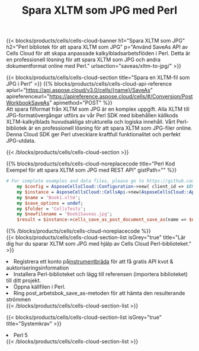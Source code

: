 ﻿---
title:  Spara XLTM som JPG med Perl
description:  Använder Aspose.Cells Cloud SDK för Perl för att spara XLTM-formatfilen som JPG-formatfil.
kwords: Excel, Save XLTM as JPG, REST, Perl
howto: How to save XLTM as JPG using Aspose.Cells Cloud Perl library.
---
{{< blocks/products/cells/cells-cloud-banner h1="Spara XLTM som JPG" h2="Perl bibliotek för att spara XLTM som JPG" p="Använd SaveAs API av Cells Cloud för att skapa anpassade kalkylbladsarbetsflöden i Perl. Detta är en professionell lösning för att spara XLTM som JPG och andra dokumentformat online med Perl." urlsection="saveas/xltm-to-jpg/" >}}

{{< blocks/products/cells/cells-cloud-section title="Spara en XLTM-fil som JPG i Perl" >}}
{{% blocks/products/cells/cells-cloud-api-reference apiurl="https://api.aspose.cloud/v3.0/cells/{name}/SaveAs" apireferenceurl="https://apireference.aspose.cloud/cells/#/Conversion/PostWorkbookSaveAs" apimethod="POST" %}}
<br/>
Att spara filformat från XLTM som JPG är en komplex uppgift. Alla XLTM till JPG-formatövergångar utförs av vår Perl SDK med bibehållen källkods XLTM-kalkylblads huvudsakliga strukturella och logiska innehåll. Vårt Perl-bibliotek är en professionell lösning för att spara XLTM som JPG-filer online. Denna Cloud SDK ger Perl utvecklare kraftfull funktionalitet och perfekt JPG-utdata.

{{< /blocks/products/cells/cells-cloud-section >}}

{{% blocks/products/cells/cells-cloud-noreplacecode title="Perl Kod Exempel för att spara XLTM som JPG med REST API" gistPath="" %}}
  
```perl
# For complete examples and data files, please go to https://github.com/aspose-cells-cloud/aspose-cells-cloud-perl/
    my $config = AsposeCellsCloud::Configuration->new( client_id => $ENV{'ProductClientId'}, client_secret => $ENV{'ProductClientSecret'});
    my $instance = AsposeCellsCloud::CellsApi->new(AsposeCellsCloud::ApiClient->new( $config));
    my $name = 'Book1.xltm';
    my $save_options = undef;
    my $folder = 'CellsTests';
    my $newfilename = 'Book1Saveas.jpg';
    $result = $instance->cells_save_as_post_document_save_as(name => $name,save_options => $save_options, newfilename => $newfilename, folder => $folder);
```
  
{{% /blocks/products/cells/cells-cloud-noreplacecode %}}
<br/>
{{< blocks/products/cells/cells-cloud-section-list isGrey="true" title="Lär dig hur du sparar XLTM som JPG med hjälp av Cells Cloud Perl-biblioteket." >}}
<li> Registrera ett konto på<a href="https://dashboard.aspose.cloud/">instrumentbräda</a> för att få gratis API kvot & auktoriseringsinformation</li>
<li>Installera Perl-biblioteket och lägg till referensen (importera biblioteket) till ditt projekt.</li>
<li>Öppna källfilen i Perl.</li>
<li>Ring post_arbetsbok_save_as-metoden för att hämta den resulterande strömmen</li>
{{< /blocks/products/cells/cells-cloud-section-list >}}

{{< blocks/products/cells/cells-cloud-section-list isGrey="true" title="Systemkrav" >}}
<li>Perl 5</li>
{{< /blocks/products/cells/cells-cloud-section-list >}}
